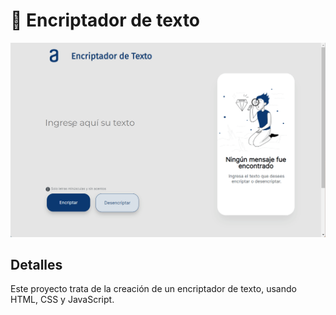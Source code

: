 # 🤖 Encriptador de texto

![](img/gif-app.gif)

## Detalles

Este proyecto trata de la creación de un encriptador de texto, usando HTML, CSS y JavaScript.
